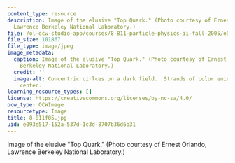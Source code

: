 ```yaml
---
content_type: resource
description: Image of the elusive "Top Quark." (Photo courtesy of Ernest Orlando,
  Lawrence Berkeley National Laboratory.)
file: /ol-ocw-studio-app/courses/8-811-particle-physics-ii-fall-2005/e093e517152a537d1c3d8707b36d6b31_8-811f05.jpg
file_size: 101867
file_type: image/jpeg
image_metadata:
  caption: Image of the elusive "Top Quark." (Photo courtesy of Ernest Orlando Lawrence,
    Berkeley National Laboratory.)
  credit: ''
  image-alt: Concentric cirlces on a dark field.  Strands of color eminate from the
    center.
learning_resource_types: []
license: https://creativecommons.org/licenses/by-nc-sa/4.0/
ocw_type: OCWImage
resourcetype: Image
title: 8-811f05.jpg
uid: e093e517-152a-537d-1c3d-8707b36d6b31
---
```

Image of the elusive "Top Quark." (Photo courtesy of Ernest Orlando, Lawrence Berkeley National Laboratory.)